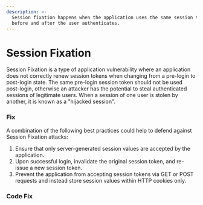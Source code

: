 ```yaml
---
description: >-
  Session fixation happens when the application uses the same session token
  before and after the user authenticates.
---
```


# Session Fixation

Session Fixation is a type of application vulnerability where an application does not correctly renew session tokens when changing from a pre-login to post-login state. The same pre-login session token should not be used post-login, otherwise an attacker has the potential to steal authenticated sessions of legitimate users. When a session of one user is stolen by another, it is known as a "hijacked session".

### Fix

A combination of the following best practices could help to defend against Session Fixation attacks:

1. Ensure that only server-generated session values are accepted by the application.
2. Upon successful login, invalidate the original session token, and re-issue a new session token.
3. Prevent the application from accepting session tokens via GET or POST requests and instead store session values within HTTP cookies only.

### Code Fix



